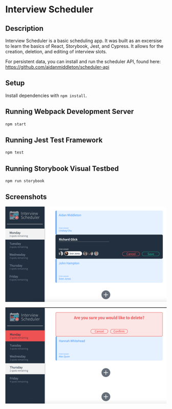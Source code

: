 # Interview Scheduler


## Description

Interview Scheduler is a basic scheduling app. It was built as an excersise to learn the basics of React, Storybook, Jest, and Cypress. It allows for the creation, deletion, and editing of interview slots. 

For persistent data, you can install and run the scheduler API, found here: https://github.com/aidanmiddleton/scheduler-api

## Setup

Install dependencies with `npm install`.

## Running Webpack Development Server

```sh
npm start
```

## Running Jest Test Framework

```sh
npm test
```

## Running Storybook Visual Testbed

```sh
npm run storybook


```
## Screenshots

!["Interview Creation View"](https://github.com/aidanmiddleton/scheduler/blob/master/docs/scheduler_create_view.png?raw=true)

!["Delete Confirmation View"](https://github.com/aidanmiddleton/scheduler/blob/master/docs/scheduler_delete_confirmation.png?raw=true)